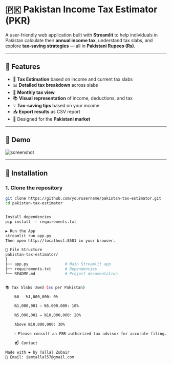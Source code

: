 # 🇵🇰 Pakistan Income Tax Estimator (PKR)

A user-friendly web application built with **Streamlit** to help individuals in Pakistan calculate their **annual income tax**, understand tax slabs, and explore **tax-saving strategies** — all in **Pakistani Rupees (₨)**.

---

## 📌 Features

- 💸 **Tax Estimation** based on income and current tax slabs
- 📊 **Detailed tax breakdown** across slabs
- 📆 **Monthly tax view**
- 📚 **Visual representation** of income, deductions, and tax
- 💡 **Tax-saving tips** based on your income
- 📥 **Export results** as CSV report
- 🧾 Designed for the **Pakistani market**

---

## 🚀 Demo

![screenshot](https://via.placeholder.com/700x400.png?text=Pakistan+Tax+Estimator+Demo)

---

## 🔧 Installation

### 1. Clone the repository
```bash
git clone https://github.com/yourusername/pakistan-tax-estimator.git
cd pakistan-tax-estimator


Install dependencies
pip install -r requirements.txt

▶️ Run the App
streamlit run app.py
Then open http://localhost:8501 in your browser.

📁 File Structure
pakistan-tax-estimator/
│
├── app.py                # Main Streamlit app
├── requirements.txt      # Dependencies
└── README.md             # Project documentation


📚 Tax Slabs Used (as per Pakistan)

    ₨0 – ₨1,000,000: 0%

    ₨1,000,001 – ₨5,000,000: 10%

    ₨5,000,001 – ₨10,000,000: 20%

    Above ₨10,000,000: 30%

    ℹ️ Please consult an FBR-authorized tax advisor for accurate filing.

    📬 Contact

Made with ❤️ by Tallal Zubair
📧 Email: iamtallal57@gmail.com
